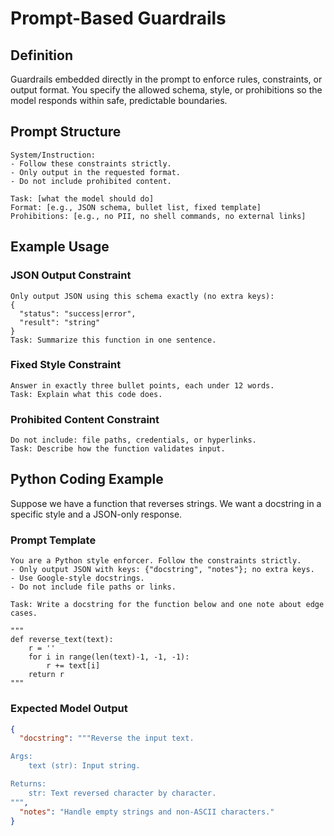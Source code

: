 # Prompt-Based Guardrails

## Definition
Guardrails embedded directly in the prompt to enforce rules, constraints, or output format. You specify the allowed schema, style, or prohibitions so the model responds within safe, predictable boundaries.

## Prompt Structure
```
System/Instruction:
- Follow these constraints strictly.
- Only output in the requested format.
- Do not include prohibited content.

Task: [what the model should do]
Format: [e.g., JSON schema, bullet list, fixed template]
Prohibitions: [e.g., no PII, no shell commands, no external links]
```

## Example Usage

### JSON Output Constraint
```
Only output JSON using this schema exactly (no extra keys):
{
  "status": "success|error",
  "result": "string"
}
Task: Summarize this function in one sentence.
```

### Fixed Style Constraint
```
Answer in exactly three bullet points, each under 12 words.
Task: Explain what this code does.
```

### Prohibited Content Constraint
```
Do not include: file paths, credentials, or hyperlinks.
Task: Describe how the function validates input.
```

## Python Coding Example
Suppose we have a function that reverses strings. We want a docstring in a specific style and a JSON-only response.

### Prompt Template
```
You are a Python style enforcer. Follow the constraints strictly.
- Only output JSON with keys: {"docstring", "notes"}; no extra keys.
- Use Google-style docstrings.
- Do not include file paths or links.

Task: Write a docstring for the function below and one note about edge cases.

"""
def reverse_text(text):
    r = ''
    for i in range(len(text)-1, -1, -1):
        r += text[i]
    return r
"""
```

### Expected Model Output
```json
{
  "docstring": """Reverse the input text.

Args:
    text (str): Input string.

Returns:
    str: Text reversed character by character.
""",
  "notes": "Handle empty strings and non-ASCII characters."
}
```
